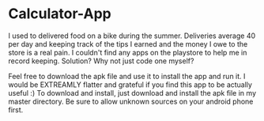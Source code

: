 # Calculator-App
I used to delivered food on a bike during the summer. 
Deliveries average 40 per day and keeping track of the tips I earned and the money I owe to the store is a real pain. 
I couldn't find any apps on the playstore to help me in record keeping. Solution? Why not just code one myself?


Feel free to download the apk file and use it to install the app and run it. I would be EXTREAMLY flatter and grateful if you find this app to be actually useful :)
To download and install, just download and install the apk file in my master directory. Be sure to allow unknown sources on your android phone first. 


